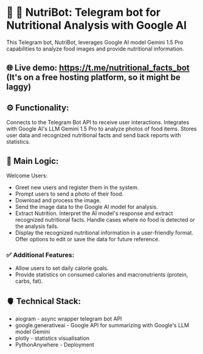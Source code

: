 # 🤖 🥦 NutriBot: Telegram bot for Nutritional Analysis with Google AI
This Telegram bot, NutriBot, leverages Google AI model Gemini 1.5 Pro capabilities to analyze food images and provide nutritional information.

## 🌐 Live demo: https://t.me/nutritional_facts_bot (It's on a free hosting platform, so it might be laggy)

## ⚙️ Functionality:
Connects to the Telegram Bot API to receive user interactions.
Integrates with Google AI's LLM Gemini 1.5 Pro to analyze photos of food items.
Stores user data and recognized nutritional facts and send back reports with statistics.

## 🧠 Main Logic:
Welcome Users:

* Greet new users and register them in the system.
* Prompt users to send a photo of their food.
* Download and process the image.
* Send the image data to the Google AI model for analysis.
* Extract Nutrition. Interpret the AI model's response and extract recognized nutritional facts.
Handle cases where no food is detected or the analysis fails.
* Display the recognized nutritional information in a user-friendly format.
Offer options to edit or save the data for future reference.

### ✅ Additional Features:
* Allow users to set daily calorie goals.
* Provide statistics on consumed calories and macronutrients (protein, carbs, fat).

## 🫀 Technical Stack:
* aiogram - async wrapper telegram bot API
* google.generativeai - Google API for summarizing with Google's LLM model Gemini
* plotly - statistics visualisation
* PythonAnywhere - Deployment
